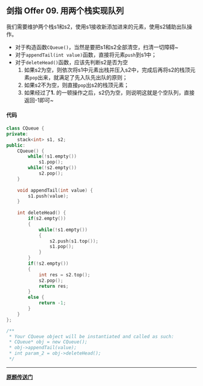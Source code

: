 ## 剑指 Offer 09. 用两个栈实现队列

我们需要维护两个栈s1和s2，使用s1接收新添加进来的元素，使用s2辅助出队操作。

- 对于构造函数`CQueue()`，当然是要把s1和s2全部清空，扫清一切障碍~
- 对于`appendTail(int value)`函数，直接将元素`push`到s1中；
- 对于`deleteHead()`函数，应该先判断s2是否为空
	1. 如果s2为空，则依次将s1中元素出栈并压入s2中，完成后再将s2的栈顶元素`pop`出来，就满足了先入队先出队的原则；
	2. 如果s2不为空，则直接`pop`出s2的栈顶元素；
	3. 如果经过了**1.** 的一顿操作之后，s2仍为空，则说明这就是个空队列，直接返回-1即可~

#### 代码
```cpp
class CQueue {
private:
    stack<int> s1, s2;
public:
    CQueue() {
        while(!s1.empty())
            s1.pop();
        while(!s2.empty())
            s2.pop();
    }
    
    void appendTail(int value) {
        s1.push(value);
    }
    
    int deleteHead() {
        if(s2.empty())
        {
            while(!s1.empty())
            {
                s2.push(s1.top());
                s1.pop();
            }
        }
        if(!s2.empty())
        {
            int res = s2.top();
            s2.pop();
            return res;
        }
        else {
            return -1;
        }
    }
};

/**
 * Your CQueue object will be instantiated and called as such:
 * CQueue* obj = new CQueue();
 * obj->appendTail(value);
 * int param_2 = obj->deleteHead();
 */
```
---


**[原题传送门](https://leetcode-cn.com/problems/yong-liang-ge-zhan-shi-xian-dui-lie-lcof/)**
